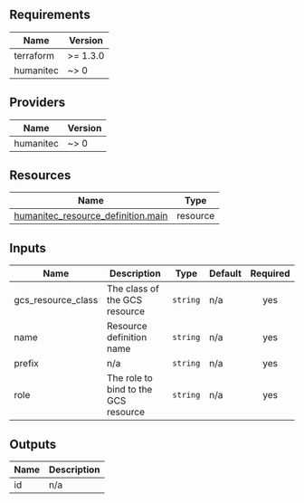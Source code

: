 <!-- BEGIN_TF_DOCS -->
## Requirements

| Name | Version |
|------|---------|
| terraform | >= 1.3.0 |
| humanitec | ~> 0 |

## Providers

| Name | Version |
|------|---------|
| humanitec | ~> 0 |

## Resources

| Name | Type |
|------|------|
| [humanitec_resource_definition.main](https://registry.terraform.io/providers/humanitec/humanitec/latest/docs/resources/resource_definition) | resource |

## Inputs

| Name | Description | Type | Default | Required |
|------|-------------|------|---------|:--------:|
| gcs\_resource\_class | The class of the GCS resource | `string` | n/a | yes |
| name | Resource definition name | `string` | n/a | yes |
| prefix | n/a | `string` | n/a | yes |
| role | The role to bind to the GCS resource | `string` | n/a | yes |

## Outputs

| Name | Description |
|------|-------------|
| id | n/a |
<!-- END_TF_DOCS -->
